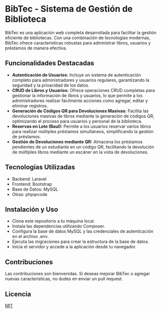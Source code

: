 <h1>BibTec - Sistema de Gestión de Biblioteca</h1>
BibTec es una aplicación web completa desarrollada para facilitar la gestión eficiente de bibliotecas. Con una combinación de tecnologías modernas, BibTec ofrece características robustas para administrar libros, usuarios y préstamos de manera efectiva.

<h2>Funcionalidades Destacadas</h2>
<ul>
    <li>
        <b>Autenticación de Usuarios:</b> Incluye un sistema de autenticación completo para administradores y usuarios regulares, garantizando la seguridad y la privacidad de los datos.
    </li>
    <li>
     <b>CRUD de Libros y Usuarios:</b> Ofrece operaciones CRUD completas para gestionar la información de libros y usuarios, lo que permite a los administradores realizar fácilmente acciones como agregar, editar y eliminar registros.   
    </li>
    <li>
        <b>Generación de Códigos QR para Devoluciones Masivas:</b> Facilita las devoluciones masivas de libros mediante la generación de códigos QR, optimizando el proceso para usuarios y personal de la biblioteca.
    </li>
    <li>
     <b>Reservas en Lote (Baul):</b> Permite a los usuarios reservar varios libros para realizar múltiples préstamos simultáneos, simplificando la gestión de préstamos.   
    </li>
    <li>
<b>Gestión de Devoluciones mediante QR:</b> Almacena los préstamos pendientes de un estudiante en un código QR, facilitando la devolución de múltiples libros mediante un escáner en la vista de devoluciones.        
    </li>
</ul>

<h2>Tecnologías Utilizadas</h2>
<ul>
    <li>Backend: Laravel</li>
    <li>Frontend: Bootstrap</li>
    <li>Base de Datos: MySQL</li>
    <li>Otras: phpqrcode</li>
</ul>

<h2>Instalación y Uso</h2>
<ul>
    <li>Clona este repositorio a tu máquina local.</li>
    <li>Instala las dependencias utilizando Composer.</li>
    <li>Configura la base de datos MySQL y las credenciales de autenticación en el archivo .env.</li>
    <li>Ejecuta las migraciones para crear la estructura de la base de datos.</li>
    <li>Inicia el servidor y accede a la aplicación desde tu navegador.</li>
</ul>

<h2>Contribuciones</h2>
Las contribuciones son bienvenidas. Si deseas mejorar BibTec o agregar nuevas características, no dudes en enviar un pull request.

<h2>Licencia</h2>
<a href="https://choosealicense.com/licenses/mit/">MIT</a>
